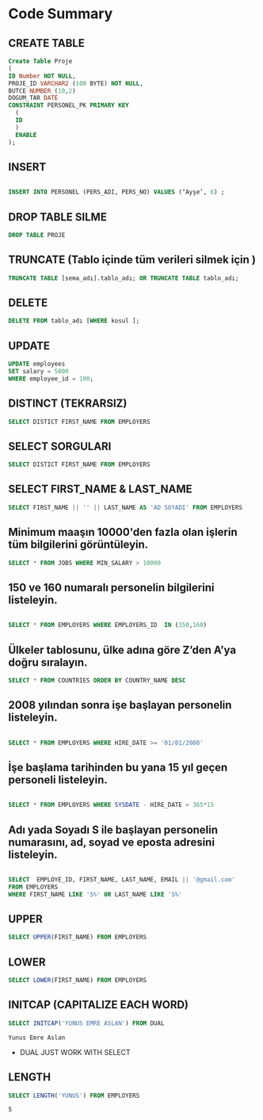 # Code Summary


## CREATE TABLE

```SQL
Create Table Proje
(
ID Number NOT NULL,
PROJE_ID VARCHAR2 (100 BYTE) NOT NULL,
BUTCE NUMBER (10,2)
DOGUM_TAR DATE
CONSTRAINT PERSONEL_PK PRIMARY KEY
  (
  ID 
  )  
  ENABLE
);
```

## INSERT

```SQL

INSERT INTO PERSONEL (PERS_ADI, PERS_NO) VALUES (‘Ayşe’, 6) ;

```

## DROP TABLE SILME

```SQL
DROP TABLE PROJE

```

## TRUNCATE (Tablo içinde  tüm verileri silmek için )

```SQL
TRUNCATE TABLE [sema_adı].tablo_adı; OR TRUNCATE TABLE tablo_adı;
```

## DELETE

```SQL
DELETE FROM tablo_adı [WHERE kosul ];
```

## UPDATE

```SQL
UPDATE employees
SET salary = 5000
WHERE employee_id = 100;
```

## DISTINCT (TEKRARSIZ)

```SQL
SELECT DISTICT FIRST_NAME FROM EMPLOYERS
```
 ## SELECT SORGULARI
 ```SQL
SELECT DISTICT FIRST_NAME FROM EMPLOYERS
```

## SELECT FIRST_NAME & LAST_NAME
 ```SQL
SELECT FIRST_NAME || '' || LAST_NAME AS 'AD SOYADI' FROM EMPLOYERS
```
 
## Minimum maaşın 10000'den fazla olan işlerin tüm bilgilerini görüntüleyin.

```SQL
SELECT * FROM JOBS WHERE MIN_SALARY > 10000 
```

## 150 ve 160 numaralı personelin bilgilerini listeleyin.

```SQL

SELECT * FROM EMPLOYERS WHERE EMPLOYERS_ID  IN (150,160)

```

## Ülkeler tablosunu, ülke adına göre Z’den A’ya doğru sıralayın.

```SQL 
SELECT * FROM COUNTRIES ORDER BY COUNTRY_NAME DESC
```

## 2008 yılından sonra işe başlayan personelin listeleyin.

```SQL

SELECT * FROM EMPLOYERS WHERE HIRE_DATE >= '01/01/2008'

```
## İşe başlama tarihinden bu yana 15 yıl geçen personeli listeleyin.

```SQL

SELECT * FROM EMPLOYERS WHERE SYSDATE - HIRE_DATE > 365*15 

```
## Adı yada Soyadı S ile başlayan personelin numarasını, ad, soyad ve eposta adresini listeleyin.

```SQL

SELECT  EMPLOYE_ID, FIRST_NAME, LAST_NAME, EMAIL || '@gmail.com'
FROM EMPLOYERS
WHERE FIRST_NAME LIKE 'S%' OR LAST_NAME LIKE 'S%'
```

## UPPER

```SQL
SELECT UPPER(FIRST_NAME) FROM EMPLOYERS
```

## LOWER

```SQL
SELECT LOWER(FIRST_NAME) FROM EMPLOYERS
```

##  INITCAP (CAPITALIZE EACH WORD)

```SQL
SELECT INITCAP('YUNUS EMRE ASLAN') FROM DUAL 
```

```
Yunus Emre Aslan
```
* DUAL JUST WORK WITH SELECT


## LENGTH

```SQL
SELECT LENGTH('YUNUS') FROM EMPLOYERS 
```

```output
5
```

